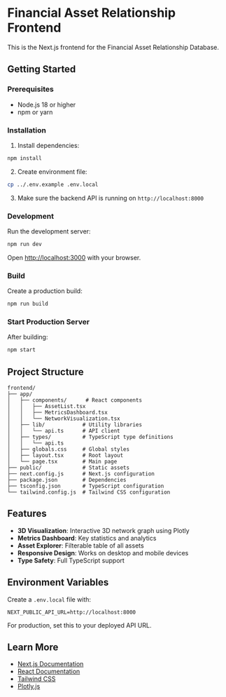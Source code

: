 # Financial Asset Relationship Frontend

This is the Next.js frontend for the Financial Asset Relationship Database.

## Getting Started

### Prerequisites

- Node.js 18 or higher
- npm or yarn

### Installation

1. Install dependencies:
```bash
npm install
```

2. Create environment file:
```bash
cp ../.env.example .env.local
```

3. Make sure the backend API is running on `http://localhost:8000`

### Development

Run the development server:

```bash
npm run dev
```

Open [http://localhost:3000](http://localhost:3000) with your browser.

### Build

Create a production build:

```bash
npm run build
```

### Start Production Server

After building:

```bash
npm start
```

## Project Structure

```
frontend/
├── app/
│   ├── components/      # React components
│   │   ├── AssetList.tsx
│   │   ├── MetricsDashboard.tsx
│   │   └── NetworkVisualization.tsx
│   ├── lib/            # Utility libraries
│   │   └── api.ts      # API client
│   ├── types/          # TypeScript type definitions
│   │   └── api.ts
│   ├── globals.css     # Global styles
│   ├── layout.tsx      # Root layout
│   └── page.tsx        # Main page
├── public/             # Static assets
├── next.config.js      # Next.js configuration
├── package.json        # Dependencies
├── tsconfig.json       # TypeScript configuration
└── tailwind.config.js  # Tailwind CSS configuration
```

## Features

- **3D Visualization**: Interactive 3D network graph using Plotly
- **Metrics Dashboard**: Key statistics and analytics
- **Asset Explorer**: Filterable table of all assets
- **Responsive Design**: Works on desktop and mobile devices
- **Type Safety**: Full TypeScript support

## Environment Variables

Create a `.env.local` file with:

```env
NEXT_PUBLIC_API_URL=http://localhost:8000
```

For production, set this to your deployed API URL.

## Learn More

- [Next.js Documentation](https://nextjs.org/docs)
- [React Documentation](https://react.dev/)
- [Tailwind CSS](https://tailwindcss.com/)
- [Plotly.js](https://plotly.com/javascript/)
